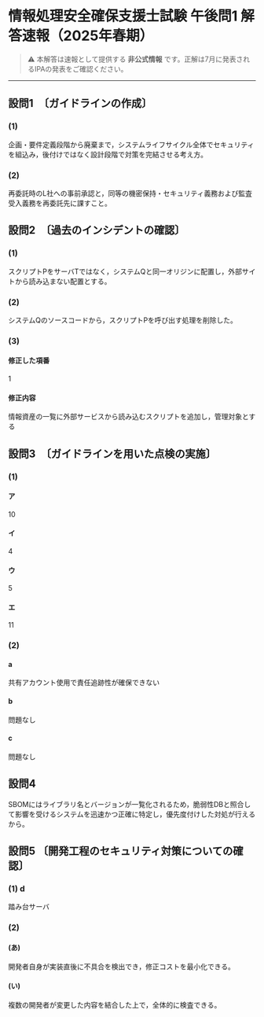 # 情報処理安全確保支援士試験 午後問1 解答速報（2025年春期）

> ⚠️ 本解答は速報として提供する **非公式情報** です。正解は7月に発表されるIPAの発表をご確認ください。

---

## 設問1　〔ガイドラインの作成〕
### (1)
企画・要件定義段階から廃棄まで，システムライフサイクル全体でセキュリティを組込み，後付けではなく設計段階で対策を完結させる考え方。
### (2)
再委託時のL社への事前承認と，同等の機密保持・セキュリティ義務および監査受入義務を再委託先に課すこと。

## 設問2　〔過去のインシデントの確認〕
### (1)
スクリプトPをサーバTではなく，システムQと同一オリジンに配置し，外部サイトから読み込まない配置とする。
### (2)
システムQのソースコードから，スクリプトPを呼び出す処理を削除した。
### (3)
#### 修正した項番
1
#### 修正内容
情報資産の一覧に外部サービスから読み込むスクリプトを追加し，管理対象とする

## 設問3　〔ガイドラインを用いた点検の実施〕
### (1)
#### ア
10
#### イ
4
#### ウ
5
#### エ
11
### (2)
#### a
共有アカウント使用で責任追跡性が確保できない
#### b
問題なし
#### c
問題なし

## 設問4
SBOMにはライブラリ名とバージョンが一覧化されるため，脆弱性DBと照合して影響を受けるシステムを迅速かつ正確に特定し，優先度付けした対処が行えるから。

## 設問5 〔開発工程のセキュリティ対策についての確認〕
### (1) d
踏み台サーバ
### (2)
#### (あ)
開発者自身が実装直後に不具合を検出でき，修正コストを最小化できる。
#### (い)
複数の開発者が変更した内容を結合した上で，全体的に検査できる。
